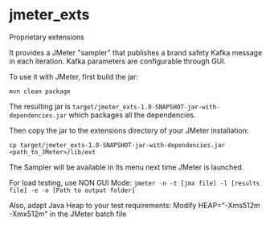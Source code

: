 # jmeter_exts
Proprietary extensions

It provides a JMeter "sampler" that publishes a brand safety Kafka message in each iteration.  Kafka parameters are configurable through GUI.

To use it with JMeter, first build the jar:

```mvn clean package```

The resulting jar is `target/jmeter_exts-1.0-SNAPSHOT-jar-with-dependencies.jar` which packages all the dependencies.

Then copy the jar to the extensions directory of your JMeter installation:

`cp target/jmeter_exts-1.0-SNAPSHOT-jar-with-dependencies.jar <path_to_JMeter>/lib/ext`

The Sampler will be available in its menu next time JMeter is launched.

For load testing, use NON GUI Mode:
`jmeter -n -t [jmx file] -l [results file] -e -o [Path to output folder]`
   
Also, adapt Java Heap to your test requirements:
Modify HEAP="-Xms512m -Xmx512m" in the JMeter batch file
